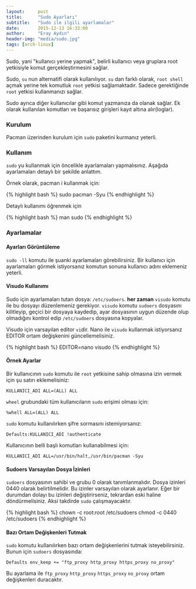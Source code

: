 ```yaml
---
layout:     post
title:      "Sudo Ayarları"
subtitle:   "Sudo ile ilgili ayarlamalar"
date:       2015-12-13 16:33:00
author:     "Eray Aydın"
header-img: "media/sudo.jpg"
tags: [arch-linux]
---
```


Sudo, yani "kullanıcı yerine yapmak", belirli kullanıcı veya gruplara 
root yetkisiyle komut gerçekleştirmesini sağlar.

Sudo, `su` nun alternatifi olarak kullanılıyor. `su` dan farklı olarak, 
`root shell` açmak yerine tek komutluk `root` yetkisi sağlamaktadır. 
Sadece gerektiğinde `root` yetkisi kullanmanızı sağlar.

Sudo ayrıca diğer kullanıcılar gibi komut yazmanıza da olanak sağlar. Ek 
olarak kullanılan komutları ve başarısız girişleri kayıt altına 
alır(loglar).

### Kurulum

Pacman üzerinden kurulum için `sudo` paketini kurmanız yeterli.

### Kullanım

`sudo` yu kullanmak için öncelikle ayarlamaları yapmalısınız. Aşağıda 
ayarlamaları detaylı bir şekilde anlattım.

Örnek olarak, pacman i kullanmak için:

{% highlight bash %}
sudo pacman -Syu
{% endhighlight %}

Detaylı kullanımı öğrenmek için

{% highlight bash %}
man sudo
{% endhighlight %}

### Ayarlamalar

#### Ayarları Görüntüleme

`sudo -ll` komutu ile şuanki ayarlamaları görebilirsiniz. Bir kullanıcı 
için ayarlamaları görmek istiyorsanız komutun sonuna kullanıcı adını 
eklemeniz yeterli.

#### Visudo Kullanımı

Sudo için ayarlamaları tutan dosya: `/etc/sudoers`. **her zaman** 
`visudo` komutu ile bu dosyayı düzenlemeniz gerekiyor. `visudo` komutu 
`sudoers` dosyasını kilitleyip, geçici bir dosyaya kaydedip, ayar 
dosyasının uygun düzende olup olmadığını kontrol edip `/etc/sudoers` 
dosyasına kopyalar.

Visudo için varsayılan editor `vi`dir. Nano ile `visudo` kullanmak 
istiyorsanız EDITOR ortam değişkenini güncellemelisiniz.

{% highlight bash %}
EDITOR=nano visudo
{% endhighlight %}

#### Örnek Ayarlar

Bir kullanıcının `sudo` komutu ile `root` yetkisine sahip olmasına izin 
vermek için şu satırı eklemelisiniz:

~~~
KULLANICI_ADI ALL=(ALL) ALL
~~~

`wheel` grubundaki tüm kullanıcıların `sudo` erişimi olması için:

~~~
%whell ALL=(ALL) ALL
~~~

`sudo` komutu kullanılırken şifre sormasını istemiyorsanız:

~~~
Defaults:KULLANICI_ADI !authenticate
~~~

Kullanıcının belli başlı komutları kullanabilmesi için:

~~~
KULLANICI_ADI ALL=/usr/bin/halt,/usr/bin/pacman -Syu
~~~

#### Sudoers Varsayılan Dosya İzinleri

`sudoers` dosyasının sahibi ve grubu 0 olarak tanımlanmalıdır. Dosya 
izinleri 0440 olarak belirtilmelidir. Bu izinler varsayılan olarak 
ayarlanır. Eğer bir durumdan dolayı bu izinleri değiştirirseniz, 
tekrardan eski haline döndürmelisiniz. Aksi takdirde `sudo` 
çalışmayacaktır.

{% highlight bash %}
chown -c root:root /etc/sudoers
chmod -c 0440 /etc/sudoers
{% endhighlight %}

#### Bazı Ortam Değişkenleri Tutmak

`sudo` komutu kullanılırken bazı ortam değişkenlerini tutmak 
isteyebilirsiniz. Bunun için `sudoers` dosyasında:

~~~
Defaults env_keep += "ftp_proxy http_proxy https_proxy no_proxy"
~~~

Bu ayarlama ile `ftp_proxy` `http_proxy` `https_proxy` `no_proxy` ortam değişkenleri 
duracaktır.
